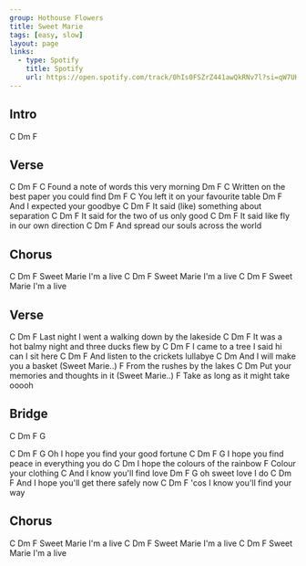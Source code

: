 ```yaml
---
group: Hothouse Flowers
title: Sweet Marie
tags: [easy, slow]
layout: page
links:
  - type: Spotify
    title: Spotify
    url: https://open.spotify.com/track/0hIs0FSZrZ441awQkRNv7l?si=qW7UHexHTCOFfnrduDW2RA
---
```


## Intro

C Dm F

## Verse

C               Dm              F       C
Found a note of words this very morning
               Dm                   F       C
Written on the best paper you could find
                    Dm        F      C
You left it on your favourite table
        Dm              F
And I expected your goodbye
C              Dm                   F
It said (like) something about separation
C               Dm             F
It said for the two of us only good
C            Dm                F
It said like fly in our own direction
    C          Dm               F
And spread our souls across the world

## Chorus

C       Dm        F
Sweet Marie I'm a live
C       Dm        F
Sweet Marie I'm a live
C       Dm        F
Sweet Marie I'm a live

## Verse

C                   Dm                  F
Last night I went a walking down by the lakeside
C                  Dm                         F
It was a hot balmy night and three ducks flew by
C                       Dm       F
I came to a tree I said hi can I sit here
C             Dm           F
And listen to the crickets lullabye
                      C             Dm
And I will make you a basket (Sweet Marie..)
                       F
From the rushes by the lakes
                      C                     Dm
Put your memories and thoughts in it (Sweet Marie..)
                         F
Take as long as it might take ooooh

## Bridge

C Dm F G

C             Dm             F        G
Oh I hope you find your good fortune
C               Dm                      F    G
I hope you find peace in everything you do
           C              Dm
I hope the colours of the rainbow
            F
Colour your clothing
                       C
And I know you'll find love
   Dm           F    G
oh sweet love I do
C                           Dm           F
And I hope you'll get there safely now
C                  Dm        F
'cos I know you'll find your way

## Chorus

C       Dm        F
Sweet Marie I'm a live
C       Dm        F
Sweet Marie I'm a live
C       Dm        F
Sweet Marie I'm a live
